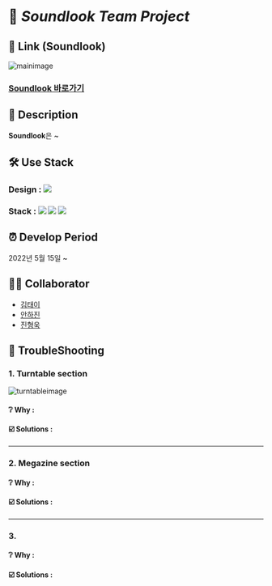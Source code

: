 # 🎵 _Soundlook Team Project_

## 💽 Link (Soundlook)
![mainimage](https://user-images.githubusercontent.com/100752008/177665396-3b242cc1-f873-4f10-92ff-ba2b56913f8b.png)

### [Soundlook 바로가기](https://huunguk.github.io/SoundLook)

## 🔎 Description

**Soundlook**은 ~

<!-- 여행을 기반으로한 정보 공유 및 커뮤니티 기능을 가지고 있습니다.
We are traveling의 약자이며 여행자들을 대상으로 서비스를 제공합니다.  
     -->
## 🛠 Use Stack
### Design : <img src="https://img.shields.io/badge/Figma-F24E1E?style=for-the-badg=flat-square&logo=Figma&logoColor=white"/>
### Stack : <img src="https://img.shields.io/badge/Html-E34F26?style=for-the-badg=flat-square&logo=Html5&logoColor=white"/> <img src="https://img.shields.io/badge/Css-1572B6?style=for-the-badg=flat-square&logo=Css3&logoColor=white"/> <img src="https://img.shields.io/badge/Javascript-F7DF1E?style=for-the-badg=flat-square&logo=Javascript&logoColor=white"/>

## ⏰ Develop Period
2022년 5월 15일 ~  

## 👩‍💻 Collaborator
- [김태이](https://github.com/taeyeess)
- [안하진](https://github.com/hajinAHN)
- [진형욱](https://github.com/huunguk)

## 📌 TroubleShooting 
### 1. Turntable section
![turntableimage](https://user-images.githubusercontent.com/100752008/177665718-a54e1b42-74d1-4dc9-b994-827838fd902b.PNG)
#### ❔ Why :
#### ☑️ Solutions : 

***
### 2. Megazine section
#### ❔ Why :
#### ☑️ Solutions : 

***
### 3. 
#### ❔ Why :
#### ☑️ Solutions : 
